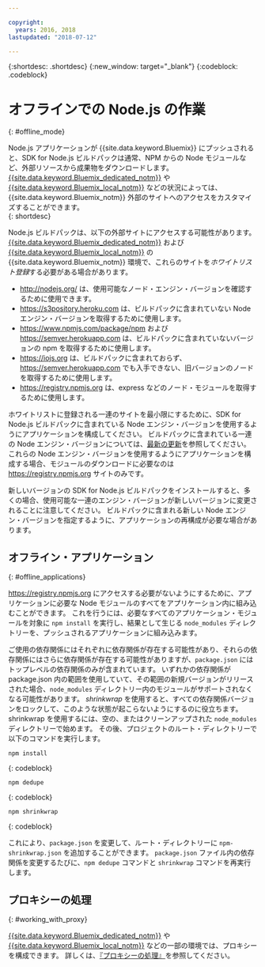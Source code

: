 ```yaml
---

copyright:
  years: 2016, 2018
lastupdated: "2018-07-12"

---
```


{:shortdesc: .shortdesc}
{:new_window: target="_blank"}
{:codeblock: .codeblock}


# オフラインでの Node.js の作業
{: #offline_mode}

Node.js アプリケーションが {{site.data.keyword.Bluemix}} にプッシュされると、SDK for Node.js ビルドパックは通常、NPM からの Node モジュールなど、外部リソースから成果物をダウンロードします。  [{{site.data.keyword.Bluemix_dedicated_notm}}](/docs/dedicated/index.html#dedicated) や
[{{site.data.keyword.Bluemix_local_notm}}](/docs/local/index.html#local) などの状況によっては、{{site.data.keyword.Bluemix_notm}} 外部のサイトへのアクセスをカスタマイズすることができます。  
{: shortdesc}

Node.js ビルドパックは、以下の外部サイトにアクセスする可能性があります。 [{{site.data.keyword.Bluemix_dedicated_notm}}](/docs/dedicated/index.html#dedicated) および
[{{site.data.keyword.Bluemix_local_notm}}](/docs/local/index.html#local) の {{site.data.keyword.Bluemix_notm}} 環境で、これらのサイトを*ホワイトリスト登録*する必要がある場合があります。

* http://nodejs.org/ は、使用可能なノード・エンジン・バージョンを確認するために使用できます。
* https://s3pository.heroku.com は、ビルドパックに含まれていない Node エンジン・バージョンを取得するために使用します。
*  https://www.npmjs.com/package/npm および https://semver.herokuapp.com は、ビルドパックに含まれていないバージョンの npm を取得するために使用します。
* https://iojs.org は、ビルドパックに含まれておらず、https://semver.herokuapp.com でも入手できない、旧バージョンのノードを取得するために使用します。
* https://registry.npmjs.org は、express などのノード・モジュールを取得するために使用します。

ホワイトリストに登録される一連のサイトを最小限にするために、SDK for Node.js ビルドパックに含まれている Node エンジン・バージョンを使用するようにアプリケーションを構成してください。  ビルドパックに含まれている一連の Node エンジン・バージョンについては、[最新の更新](./updates.html)を参照してください。  これらの Node エンジン・バージョンを使用するようにアプリケーションを構成する場合、モジュールのダウンロードに必要なのは https://registry.npmjs.org サイトのみです。

新しいバージョンの SDK for Node.js ビルドパックをインストールすると、多くの場合、使用可能な一連のエンジン・バージョンが新しいバージョンに変更されることに注意してください。  ビルドパックに含まれる新しい Node エンジン・バージョンを指定するように、アプリケーションの再構成が必要な場合があります。


## オフライン・アプリケーション
{: #offline_applications}

https://registry.npmjs.org にアクセスする必要がないようにするために、アプリケーションに必要な Node モジュールのすべてをアプリケーション内に組み込むことができます。  これを行うには、必要なすべてのアプリケーション・モジュールを対象に `npm install` を実行し、結果として生じる `node_modules` ディレクトリーを、プッシュされるアプリケーションに組み込みます。

ご使用の依存関係にはそれぞれに依存関係が存在する可能性があり、それらの依存関係にはさらに依存関係が存在する可能性がありますが、`package.json` にはトップレベルの依存関係のみが含まれています。 いずれかの依存関係が package.json 内の範囲を使用していて、その範囲の新規バージョンがリリースされた場合、`node_modules` ディレクトリー内のモジュールがサポートされなくなる可能性があります。 *shrinkwrap* を使用すると、すべての依存関係バージョンをロックして、このような状態が起こらないようにするのに役立ちます。  shrinkwrap を使用するには、空の、またはクリーンアップされた `node_modules` ディレクトリーで始めます。 その後、プロジェクトのルート・ディレクトリーで以下のコマンドを実行します。

```
npm install
```
{: codeblock}

```
npm dedupe
```
{: codeblock}

```
npm shrinkwrap
```
{: codeblock}

これにより、`package.json` を変更して、ルート・ディレクトリーに `npm-shrinkwrap.json` を追加することができます。
`package.json` ファイル内の依存関係を変更するたびに、`npm dedupe` コマンドと `shrinkwrap` コマンドを再実行します。

## プロキシーの処理
{: #working_with_proxy}

[{{site.data.keyword.Bluemix_dedicated_notm}}](/docs/dedicated/index.html#dedicated) や [{{site.data.keyword.Bluemix_local_notm}}](/docs/local/index.html#local) などの一部の環境では、プロキシーを構成できます。 詳しくは、[『プロキシーの処理』](/docs/manageapps/workingWithProxy.html)を参照してください。
